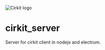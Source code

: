 ![Cirkit logo](http://www.thenightmancodeth.me/cirkit/logo.png)
# cirkit_server
Server for cirkit client in nodejs and electrum.
